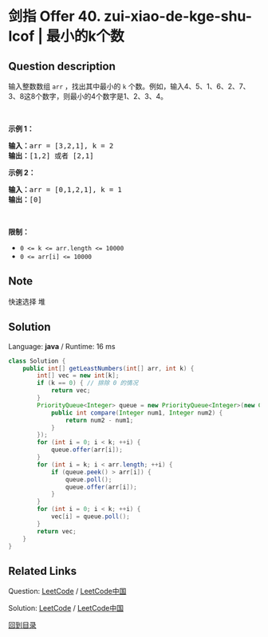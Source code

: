 ﻿# 剑指 Offer 40. zui-xiao-de-kge-shu-lcof | 最小的k个数

## Question description

<!--If you want to use the English description, use English description is not available for the problem. Please switch to Chinese. instead-->
<p>输入整数数组 <code>arr</code> ，找出其中最小的 <code>k</code> 个数。例如，输入4、5、1、6、2、7、3、8这8个数字，则最小的4个数字是1、2、3、4。</p>

<p>&nbsp;</p>

<p><strong>示例 1：</strong></p>

<pre><strong>输入：</strong>arr = [3,2,1], k = 2
<strong>输出：</strong>[1,2] 或者 [2,1]
</pre>

<p><strong>示例 2：</strong></p>

<pre><strong>输入：</strong>arr = [0,1,2,1], k = 1
<strong>输出：</strong>[0]</pre>

<p>&nbsp;</p>

<p><strong>限制：</strong></p>

<ul>
	<li><code>0 &lt;= k &lt;= arr.length &lt;= 10000</code></li>
	<li><code>0 &lt;= arr[i]&nbsp;&lt;= 10000</code></li>
</ul>


## Note

快速选择    堆


## Solution

Language: **java**  /  Runtime: 16 ms

```java
class Solution {
    public int[] getLeastNumbers(int[] arr, int k) {
        int[] vec = new int[k];
        if (k == 0) { // 排除 0 的情况
            return vec;
        }
        PriorityQueue<Integer> queue = new PriorityQueue<Integer>(new Comparator<Integer>() {
            public int compare(Integer num1, Integer num2) {
                return num2 - num1;
            }
        });
        for (int i = 0; i < k; ++i) {
            queue.offer(arr[i]);
        }
        for (int i = k; i < arr.length; ++i) {
            if (queue.peek() > arr[i]) {
                queue.poll();
                queue.offer(arr[i]);
            }
        }
        for (int i = 0; i < k; ++i) {
            vec[i] = queue.poll();
        }
        return vec;
    }
}


```



## Related Links

Question: [LeetCode](https://leetcode.com/problems/zui-xiao-de-kge-shu-lcof/description/)  /  [LeetCode中国](https://leetcode-cn.com/problems/zui-xiao-de-kge-shu-lcof/description/)

Solution: [LeetCode](https://leetcode.com/articles/zui-xiao-de-kge-shu-lcof/)  /  [LeetCode中国](https://leetcode-cn.com/articles/zui-xiao-de-kge-shu-lcof/)

[回到目录](../README.md)